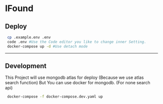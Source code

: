 # IFound

## Deploy

```sh
 cp .example.env .env
 code .env #Use the Code editor you like to change inner Setting.
 docker-compose up -d #Use detach mode
```

---

## Development

This Project will use mongodb atlas for deploy (Because we use atlas search function)
But You can use docker for mongodb. (For none search api)


```sh
 docker-compose -f docker-compose.dev.yaml up
```
